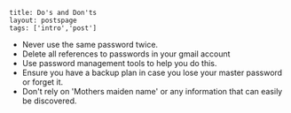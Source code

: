 
```
title: Do's and Don'ts
layout: postspage
tags: ['intro','post']

```
- Never use the same password twice.
- Delete all references to passwords in your gmail account
- Use password management tools to help you do this.
- Ensure you have a backup plan in case you lose your master password or forget it.
- Don't rely on 'Mothers maiden name' or any information that can easily be discovered.
